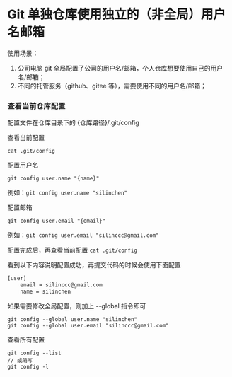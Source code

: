 # Git 单独仓库使用独立的（非全局）用户名邮箱

使用场景：

1. 公司电脑 git 全局配置了公司的用户名/邮箱，个人仓库想要使用自己的用户名/邮箱；
2. 不同的托管服务（github、gitee 等），需要使用不同的用户名/邮箱；



### 查看当前仓库配置

配置文件在仓库目录下的 {仓库路径}/.git/config



查看当前配置

```shell
cat .git/config
```



配置用户名

```shell
git config user.name "{name}"
```

例如：`git config user.name "silinchen"`



配置邮箱

```shell
git config user.email "{email}"
```

例如：`git config user.email "silinccc@gmail.com"`



配置完成后，再查看当前配置 `cat .git/config`

看到以下内容说明配置成功，再提交代码的时候会使用下面配置

```bash
[user]
	email = silinccc@gmail.com
	name = silinchen
```





如果需要修改全局配置，则加上 --global 指令即可

```shell
git config --global user.name "silinchen"
git config --global user.email "silinccc@gmail.com"
```



查看所有配置

```shell
git config --list
// 或简写
git config -l
```

